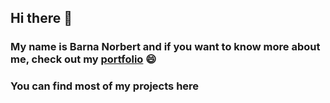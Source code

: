 ## Hi there 👋
### My name is Barna Norbert and if you want to know more about me, check out my [portfolio](http://barnanorbert19.github.io "portfolio") 😄
### You can find most of my projects here 


<!--
**BarnaNorbert19/barnanorbert19** is a ✨ _special_ ✨ repository because its `README.md` (this file) appears on your GitHub profile.

Here are some ideas to get you started:

- 🔭 I’m currently working on ...
- 🌱 I’m currently learning ...
- 👯 I’m looking to collaborate on ...
- 🤔 I’m looking for help with ...
- 💬 Ask me about ...
- 📫 How to reach me: ...
- 😄 Pronouns: ...
- ⚡ Fun fact: ...
-->
